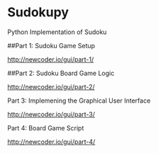# Sudokupy

Python Implementation of Sudoku

##Part 1: Sudoku Game Setup

http://newcoder.io/gui/part-1/

##Part 2: Sudoku Board Game Logic

http://newcoder.io/gui/part-2/

Part 3: Implemening the Graphical User Interface

http://newcoder.io/gui/part-3/

Part 4: Board Game Script

http://newcoder.io/gui/part-4/
